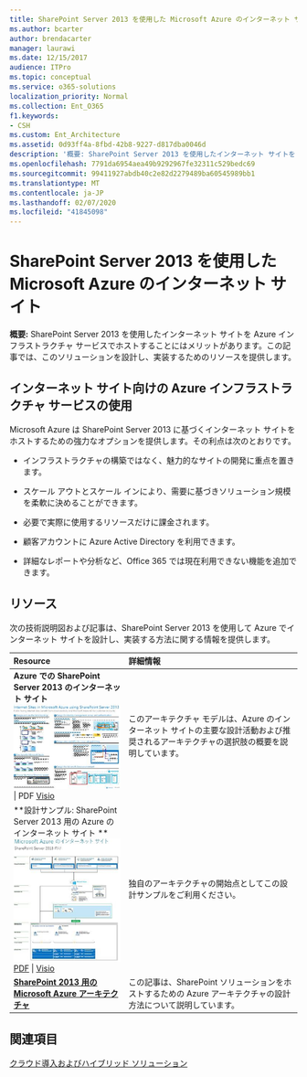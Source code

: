 ```yaml
---
title: SharePoint Server 2013 を使用した Microsoft Azure のインターネット サイト
ms.author: bcarter
author: brendacarter
manager: laurawi
ms.date: 12/15/2017
audience: ITPro
ms.topic: conceptual
ms.service: o365-solutions
localization_priority: Normal
ms.collection: Ent_O365
f1.keywords:
- CSH
ms.custom: Ent_Architecture
ms.assetid: 0d93ff4a-8fbd-42b8-9227-d817dba0046d
description: '概要: SharePoint Server 2013 を使用したインターネット サイトを Azure インフラストラクチャ サービスでホストすることにはメリットがあります。この記事では、このソリューションを設計し、実装するためのリソースを提供します。'
ms.openlocfilehash: 7791da6954aea49b9292967fe32311c529bedc69
ms.sourcegitcommit: 99411927abdb40c2e82d2279489ba60545989bb1
ms.translationtype: MT
ms.contentlocale: ja-JP
ms.lasthandoff: 02/07/2020
ms.locfileid: "41845098"
---
```

# <a name="internet-sites-in-microsoft-azure-using-sharepoint-server-2013"></a>SharePoint Server 2013 を使用した Microsoft Azure のインターネット サイト

 **概要:** SharePoint Server 2013 を使用したインターネット サイトを Azure インフラストラクチャ サービスでホストすることにはメリットがあります。この記事では、このソリューションを設計し、実装するためのリソースを提供します。
  
## <a name="using-azure-infrastructure-services-for-internet-sites"></a>インターネット サイト向けの Azure インフラストラクチャ サービスの使用

Microsoft Azure は SharePoint Server 2013 に基づくインターネット サイトをホストするための強力なオプションを提供します。その利点は次のとおりです。
  
- インフラストラクチャの構築ではなく、魅力的なサイトの開発に重点を置きます。
    
- スケール アウトとスケール インにより、需要に基づきソリューション規模を柔軟に決めることができます。
    
- 必要で実際に使用するリソースだけに課金されます。
    
- 顧客アカウントに Azure Active Directory を利用できます。
    
- 詳細なレポートや分析など、Office 365 では現在利用できない機能を追加できます。
    
## <a name="resources"></a>リソース

次の技術説明図および記事は、SharePoint Server 2013 を使用して Azure でインターネット サイトを設計し、実装する方法に関する情報を提供します。
  
|**Resource**|**詳細情報**|
|:-----|:-----|
|**Azure での SharePoint Server 2013 のインターネット サイト** <br/> [![SharePoint を使用した Azure のインターネット サイトのイメージ](media/MS-AZ-SPInternetSites.jpg)          ](https://go.microsoft.com/fwlink/p/?LinkId=392552) <br/> [](https://go.microsoft.com/fwlink/p/?LinkId=392552)\| PDF [           ](https://go.microsoft.com/fwlink/p/?LinkId=392551) [Visio](https://go.microsoft.com/fwlink/p/?LinkId=392551)   <br/> |このアーキテクチャ モデルは、Azure のインターネット サイトの主要な設計活動および推奨されるアーキテクチャの選択肢の概要を説明しています。  <br/> |
|**設計サンプル: SharePoint Server 2013 用の Azure のインターネット サイト ** <br/> [![デザイン サンプルの図:SharePoint 2013 用の Microsoft Azure のインターネット サイト](media/MS-AZ-InternetSitesDesignSample.jpg)          ](https://go.microsoft.com/fwlink/p/?LinkId=392549) <br/> [PDF](https://go.microsoft.com/fwlink/p/?LinkId=392549)  \| [Visio](https://go.microsoft.com/fwlink/p/?LinkId=392548) <br/> |独自のアーキテクチャの開始点としてこの設計サンプルをご利用ください。  <br/> |
|**[SharePoint 2013 用の Microsoft Azure アーキテクチャ](microsoft-azure-architectures-for-sharepoint-2013.md)** <br/> |この記事は、SharePoint ソリューションをホストするための Azure アーキテクチャの設計方法について説明しています。  <br/> |

## <a name="see-also"></a>関連項目

[クラウド導入およびハイブリッド ソリューション](cloud-adoption-and-hybrid-solutions.md)



